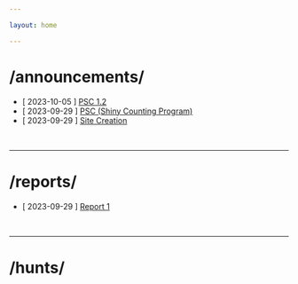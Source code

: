 ```yaml
---

layout: home

---
```


# /announcements/

 - [ 2023-10-05 ] <a href="/announcement/PSC-1.2">PSC 1.2<a>
 - [ 2023-09-29 ] <a href="/announcement/PSC">PSC (Shiny Counting Program)<a>
 - [ 2023-09-29 ] <a href="/announcement/NewSite">Site Creation<a>

<br>

 ---

# /reports/

 - [ 2023-09-29 ] <a href="/report/Report1">Report 1<a>

<br>

---

# /hunts/